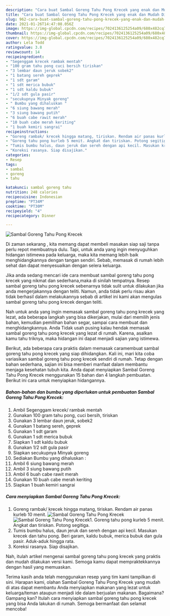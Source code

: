 ```yaml
---
description: "Cara buat Sambal Goreng Tahu Pong Krecek yang enak dan Mudah Dibuat"
title: "Cara buat Sambal Goreng Tahu Pong Krecek yang enak dan Mudah Dibuat"
slug: 962-cara-buat-sambal-goreng-tahu-pong-krecek-yang-enak-dan-mudah-dibuat
date: 2021-01-26T14:47:08.056Z
image: https://img-global.cpcdn.com/recipes/7024136125254a09/680x482cq70/sambal-goreng-tahu-pong-krecek-foto-resep-utama.jpg
thumbnail: https://img-global.cpcdn.com/recipes/7024136125254a09/680x482cq70/sambal-goreng-tahu-pong-krecek-foto-resep-utama.jpg
cover: https://img-global.cpcdn.com/recipes/7024136125254a09/680x482cq70/sambal-goreng-tahu-pong-krecek-foto-resep-utama.jpg
author: Lela Todd
ratingvalue: 3.8
reviewcount: 14
recipeingredient:
- "Segenggam krecek rambak mentah"
- "100 gram tahu pong cuci bersih tiriskan"
- "3 lembar daun jeruk sobek2"
- "1 batang sereh geprek"
- "1 sdt garam"
- "1 sdt merica bubuk"
- "1 sdt kaldu bubuk"
- "1/2 sdt gula pasir"
- "secukupnya Minyak goreng"
- " Bumbu yang dihaluskan "
- "6 siung bawang merah"
- "3 siung bawang putih"
- "6 buah cabe rawit merah"
- "10 buah cabe merah keriting"
- "1 buah kemiri sangrai"
recipeinstructions:
- "Goreng rambak/ krecek hingga matang, tiriskan. Rendam air panas kurleb 10 menit."
- "Goreng tahu pong kurleb 5 menit. Angkat dan tiriskan. Potong segitiga."
- "Tumis bumbu halus, daun jeruk dan sereh dengan api kecil. Masukan krecek dan tahu pong. Beri garam, kaldu bubuk, merica bubuk dan gula pasir. Aduk-aduk hingga rata."
- "Koreksi rasanya. Siap disajikan."
categories:
- Resep
tags:
- sambal
- goreng
- tahu

katakunci: sambal goreng tahu 
nutrition: 248 calories
recipecuisine: Indonesian
preptime: "PT34M"
cooktime: "PT30M"
recipeyield: "4"
recipecategory: Dinner

---
```



![Sambal Goreng Tahu Pong Krecek](https://img-global.cpcdn.com/recipes/7024136125254a09/680x482cq70/sambal-goreng-tahu-pong-krecek-foto-resep-utama.jpg)

Di zaman  sekarang , kita memang dapat membeli masakan siap saji tanpa perlu repot membuatnya dulu. Tapi, untuk anda yang ingin menyuguhkan hidangan istimewa pada keluarga, maka kita memang lebih baik menghidangkannya dengan tangan sendiri. Sebab, memasak di rumah lebih sehat dan dapat menyesuaikan dengan selera keluarga.

Jika anda sedang mencari ide cara membuat sambal goreng tahu pong krecek yang nikmat dan sederhana,maka di sinilah tempatnya. Resep sambal goreng tahu pong krecek  sebenarnya tidak sulit untuk dilakukan jika anda mengerjakannya dengan teliti. Namun, anda tidak perlu risau akan tidak berhasil dalam melakukannya 
sebab di artikel ini kami akan mengulas sambal goreng tahu pong krecek dengan teliti.  



Nah untuk anda yang ingin memasak sambal goreng tahu pong krecek yang lezat, ada beberapa langkah yang bisa dikerjakan, mulai dari memilih jenis bahan, kemudian pemilihan bahan segar, sampai cara membuat dan menghidangkannya. Anda Tidak usah pusing kalau hendak memasak sambal goreng tahu pong krecek yang lezat di rumah. Karena, asalkan kamu  tahu triknya, maka hidangan ini dapat menjadi sajian yang istimewa.

Berikut, ada beberapa cara praktis  dalam memasak caramembuat sambal goreng tahu pong krecek yang siap dihidangkan. Kali ini, mari kita coba variasikan sambal goreng tahu pong krecek sendiri di rumah. Tetap dengan bahan sederhana, sajian ini bisa memberi manfaat dalam membantu menjaga kesehatan tubuh kita. Anda dapat menyiapkan Sambal Goreng Tahu Pong Krecek menggunakan 15 bahan dan 4 langkah pembuatan. Berikut ini cara untuk menyiapkan hidangannya.

<!--inarticleads1-->

##### Bahan-bahan dan bumbu yang diperlukan untuk pembuatan Sambal Goreng Tahu Pong Krecek:

1. Ambil Segenggam krecek/ rambak mentah
1. Gunakan 100 gram tahu pong, cuci bersih, tiriskan
1. Gunakan 3 lembar daun jeruk, sobek2
1. Gunakan 1 batang sereh, geprek
1. Gunakan 1 sdt garam
1. Gunakan 1 sdt merica bubuk
1. Siapkan 1 sdt kaldu bubuk
1. Gunakan 1/2 sdt gula pasir
1. Siapkan secukupnya Minyak goreng
1. Sediakan  Bumbu yang dihaluskan :
1. Ambil 6 siung bawang merah
1. Ambil 3 siung bawang putih
1. Ambil 6 buah cabe rawit merah
1. Gunakan 10 buah cabe merah keriting
1. Siapkan 1 buah kemiri sangrai




<!--inarticleads2-->

##### Cara menyiapkan Sambal Goreng Tahu Pong Krecek:

1. Goreng rambak/ krecek hingga matang, tiriskan. Rendam air panas kurleb 10 menit.
<img src="https://img-global.cpcdn.com/steps/2aa32f3335d1ff31/160x128cq70/sambal-goreng-tahu-pong-krecek-langkah-memasak-1-foto.jpg" alt="Sambal Goreng Tahu Pong Krecek"><img src="https://img-global.cpcdn.com/steps/6446152052a889ad/160x128cq70/sambal-goreng-tahu-pong-krecek-langkah-memasak-1-foto.jpg" alt="Sambal Goreng Tahu Pong Krecek">1. Goreng tahu pong kurleb 5 menit. Angkat dan tiriskan. Potong segitiga.
1. Tumis bumbu halus, daun jeruk dan sereh dengan api kecil. Masukan krecek dan tahu pong. Beri garam, kaldu bubuk, merica bubuk dan gula pasir. Aduk-aduk hingga rata.
1. Koreksi rasanya. Siap disajikan.




Nah, itulah artikel mengenai  sambal goreng tahu pong krecek  yang praktis dan mudah dilakukan versi kami. Semoga kamu dapat mempraktekkannya dengan hasil yang memuaskan. 

Terima kasih anda telah menggunakan resep yang tim kami tampilkan di sini. Harapan kami, olahan  Sambal Goreng Tahu Pong Krecek yang mudah di atas dapat membantu Anda menyiapkan makanan yang lezat untuk keluarga/teman ataupun menjadi ide dalam berjualan makanan. Bagaimana? Gampang kan? Itulah cara menyiapkan sambal goreng tahu pong krecek yang bisa Anda lakukan di rumah. Semoga bermanfaat dan selamat mencoba!


